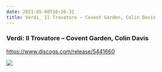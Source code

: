 ```yaml
---
date: 2021-05-08T16-26-31
title: Verdi_ Il Trovatore – Covent Garden, Colin Davis
---
```

### Verdi: Il Trovatore – Covent Garden, Colin Davis
https://www.discogs.com/release/5441660

![](dayone-moment://186B58C9125C468CB706338C063F3773)
